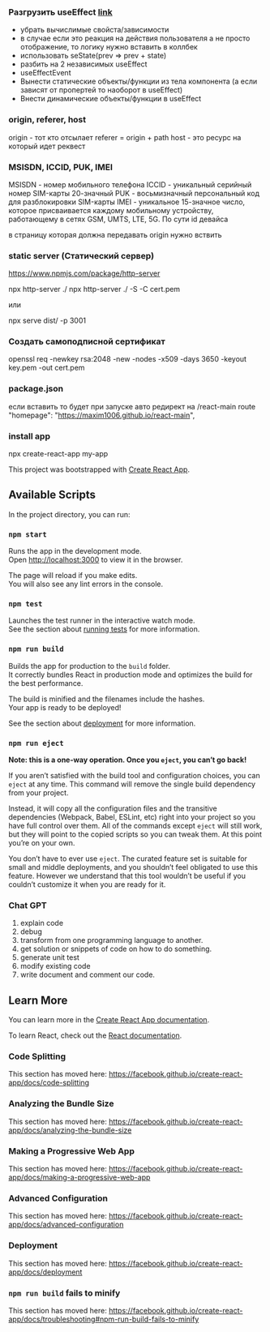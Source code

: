 ### Разгрузить useEffect [link](https://beta.reactjs.org/learn/removing-effect-dependencies)
- убрать вычислимые свойста/зависимости
- в случае если это реакция на действия пользователя а не просто отображение, то логику нужно вставить в коллбек
- использовать seState(prev => prev + state)
- разбить на 2 независимых useEffect
- useEffectEvent
- Вынести статические объекты/функции из тела компонента (а если зависят от пропертей то наоборот в useEffect)
- Внести динамические объекты/функции в useEffect

### origin, referer, host
origin - тот кто отсылает
referer = origin + path
host - это ресурс на который идет реквест

### MSISDN, ICCID, PUK, IMEI
MSISDN - номер мобильного телефона
ICCID - уникальный серийный номер SIM-карты 20-значный
PUK - восьмизначный персональный код для разблокировки SIM-карты
IMEI - уникальное 15-значное число, которое присваивается каждому мобильному устройству, работающему в сетях GSM, UMTS, LTE, 5G. По сути id девайса

в страницу которая должна передавать origin нужно вствить 
<meta name="referrer" content="origin" />

### static server (Статический сервер)
https://www.npmjs.com/package/http-server

npx http-server ./
npx http-server ./ -S -C cert.pem

или

npx serve dist/ -p 3001

### Создать самоподписной сертификат 
openssl req -newkey rsa:2048 -new -nodes -x509 -days 3650 -keyout key.pem -out cert.pem

### package.json
если вставить то будет при запуске авто редирект на /react-main route
"homepage": "https://maxim1006.github.io/react-main",

### install app
npx create-react-app my-app

This project was bootstrapped with [Create React App](https://github.com/facebook/create-react-app).

## Available Scripts

In the project directory, you can run:

### `npm start`

Runs the app in the development mode.<br>
Open [http://localhost:3000](http://localhost:3000) to view it in the browser.

The page will reload if you make edits.<br>
You will also see any lint errors in the console.

### `npm test`

Launches the test runner in the interactive watch mode.<br>
See the section about [running tests](https://facebook.github.io/create-react-app/docs/running-tests) for more information.

### `npm run build`

Builds the app for production to the `build` folder.<br>
It correctly bundles React in production mode and optimizes the build for the best performance.

The build is minified and the filenames include the hashes.<br>
Your app is ready to be deployed!

See the section about [deployment](https://facebook.github.io/create-react-app/docs/deployment) for more information.

### `npm run eject`

**Note: this is a one-way operation. Once you `eject`, you can’t go back!**

If you aren’t satisfied with the build tool and configuration choices, you can `eject` at any time. This command will remove the single build dependency from your project.

Instead, it will copy all the configuration files and the transitive dependencies (Webpack, Babel, ESLint, etc) right into your project so you have full control over them. All of the commands except `eject` will still work, but they will point to the copied scripts so you can tweak them. At this point you’re on your own.

You don’t have to ever use `eject`. The curated feature set is suitable for small and middle deployments, and you shouldn’t feel obligated to use this feature. However we understand that this tool wouldn’t be useful if you couldn’t customize it when you are ready for it.

### Chat GPT
1. explain code
2. debug
3. transform from one programming language to another.
4. get solution or snippets of code on how to do something.
5. generate unit test
6. modify existing code
7. write document and comment our code.

## Learn More

You can learn more in the [Create React App documentation](https://facebook.github.io/create-react-app/docs/getting-started).

To learn React, check out the [React documentation](https://reactjs.org/).

### Code Splitting

This section has moved here: https://facebook.github.io/create-react-app/docs/code-splitting

### Analyzing the Bundle Size

This section has moved here: https://facebook.github.io/create-react-app/docs/analyzing-the-bundle-size

### Making a Progressive Web App

This section has moved here: https://facebook.github.io/create-react-app/docs/making-a-progressive-web-app

### Advanced Configuration

This section has moved here: https://facebook.github.io/create-react-app/docs/advanced-configuration

### Deployment

This section has moved here: https://facebook.github.io/create-react-app/docs/deployment

### `npm run build` fails to minify

This section has moved here: https://facebook.github.io/create-react-app/docs/troubleshooting#npm-run-build-fails-to-minify

